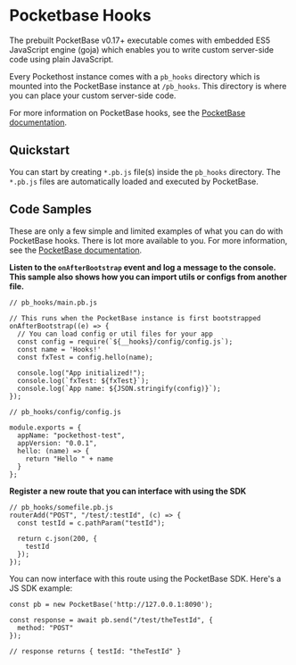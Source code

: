 # Pocketbase Hooks

The prebuilt PocketBase v0.17+ executable comes with embedded ES5 JavaScript engine (goja) which enables you to write custom server-side code using plain JavaScript.

Every Pockethost instance comes with a `pb_hooks` directory which is mounted into the PocketBase instance at `/pb_hooks`. This directory is where you can place your custom server-side code.

For more information on PocketBase hooks, see the [PocketBase documentation](https://pocketbase.io/docs/js-overview/).

## Quickstart

You can start by creating `*.pb.js` file(s) inside the `pb_hooks` directory. The `*.pb.js` files are automatically loaded and executed by PocketBase.

## Code Samples

These are only a few simple and limited examples of what you can do with PocketBase hooks. There is lot more available to you. For more information, see the [PocketBase documentation](https://pocketbase.io/docs/js-overview/).

**Listen to the `onAfterBootstrap` event and log a message to the console. This sample also shows how you can import utils or configs from another file.**
```
// pb_hooks/main.pb.js

// This runs when the PocketBase instance is first bootstrapped
onAfterBootstrap((e) => {
  // You can load config or util files for your app
  const config = require(`${__hooks}/config/config.js`);
  const name = 'Hooks!'
  const fxTest = config.hello(name);

  console.log("App initialized!");
  console.log(`fxTest: ${fxTest}`);
  console.log(`App name: ${JSON.stringify(config)}`);
});
```

```
// pb_hooks/config/config.js

module.exports = {
  appName: "pockethost-test",
  appVersion: "0.0.1",
  hello: (name) => {
    return "Hello " + name
  }
};
```

**Register a new route that you can interface with using the SDK**
```
// pb_hooks/somefile.pb.js
routerAdd("POST", "/test/:testId", (c) => {
  const testId = c.pathParam("testId");

  return c.json(200, {
    testId
  });
});
```

You can now interface with this route using the PocketBase SDK. Here's a JS SDK example:
```
const pb = new PocketBase('http://127.0.0.1:8090');

const response = await pb.send("/test/theTestId", {
  method: "POST"
});

// response returns { testId: "theTestId" }
```
